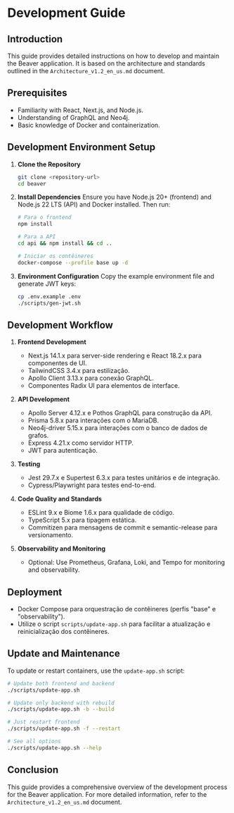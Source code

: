 # Development Guide

## Introduction
This guide provides detailed instructions on how to develop and maintain the Beaver application. It is based on the architecture and standards outlined in the `Architecture_v1.2_en_us.md` document.

## Prerequisites
- Familiarity with React, Next.js, and Node.js.
- Understanding of GraphQL and Neo4j.
- Basic knowledge of Docker and containerization.

## Development Environment Setup
1. **Clone the Repository**
   ```bash
   git clone <repository-url>
   cd beaver
   ```

2. **Install Dependencies**
   Ensure you have Node.js 20+ (frontend) and Node.js 22 LTS (API) and Docker installed. Then run:
   ```bash
   # Para o frontend
   npm install
   
   # Para a API
   cd api && npm install && cd ..
   
   # Iniciar os contêineres
   docker-compose --profile base up -d
   ```

3. **Environment Configuration**
   Copy the example environment file and generate JWT keys:
   ```bash
   cp .env.example .env
   ./scripts/gen-jwt.sh
   ```

## Development Workflow
1. **Frontend Development**
   - Next.js 14.1.x para server-side rendering e React 18.2.x para componentes de UI.
   - TailwindCSS 3.4.x para estilização.
   - Apollo Client 3.13.x para conexão GraphQL.
   - Componentes Radix UI para elementos de interface.

2. **API Development**
   - Apollo Server 4.12.x e Pothos GraphQL para construção da API.
   - Prisma 5.8.x para interações com o MariaDB.
   - Neo4j-driver 5.15.x para interações com o banco de dados de grafos.
   - Express 4.21.x como servidor HTTP.
   - JWT para autenticação.

3. **Testing**
   - Jest 29.7.x e Supertest 6.3.x para testes unitários e de integração.
   - Cypress/Playwright para testes end-to-end.

4. **Code Quality and Standards**
   - ESLint 9.x e Biome 1.6.x para qualidade de código.
   - TypeScript 5.x para tipagem estática.
   - Commitizen para mensagens de commit e semantic-release para versionamento.

5. **Observability and Monitoring**
   - Optional: Use Prometheus, Grafana, Loki, and Tempo for monitoring and observability.

## Deployment
- Docker Compose para orquestração de contêineres (perfis "base" e "observability").
- Utilize o script `scripts/update-app.sh` para facilitar a atualização e reinicialização dos contêineres.

## Update and Maintenance
To update or restart containers, use the `update-app.sh` script:

```bash
# Update both frontend and backend
./scripts/update-app.sh

# Update only backend with rebuild
./scripts/update-app.sh -b --build

# Just restart frontend
./scripts/update-app.sh -f --restart

# See all options
./scripts/update-app.sh --help
```

## Conclusion
This guide provides a comprehensive overview of the development process for the Beaver application. For more detailed information, refer to the `Architecture_v1.2_en_us.md` document. 